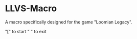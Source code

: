 # LLVS-Macro
A macro specifically designed for the game "Loomian Legacy".

"[" to start
"`" to exit
